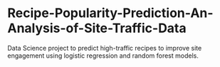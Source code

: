 # Recipe-Popularity-Prediction-An-Analysis-of-Site-Traffic-Data
Data Science project to predict high-traffic recipes to improve site engagement using logistic regression and random forest models.
